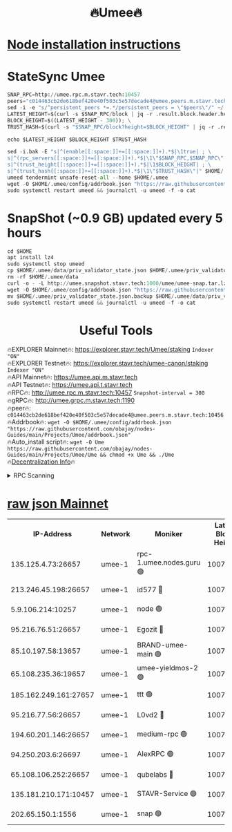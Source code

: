 <h1 align="center"> 🔥Umee🔥</h1>


[Node installation instructions](https://github.com/obajay/nodes-Guides/tree/main/Projects/Umee)
=
# StateSync Umee
```python
SNAP_RPC=http://umee.rpc.m.stavr.tech:10457
peers="c014463cb2de618bef420e40f503c5e57decade4@umee.peers.m.stavr.tech:10456"
sed -i -e "s/^persistent_peers *=.*/persistent_peers = \"$peers\"/" ~/.umee/config/config.toml
LATEST_HEIGHT=$(curl -s $SNAP_RPC/block | jq -r .result.block.header.height); \
BLOCK_HEIGHT=$((LATEST_HEIGHT - 300)); \
TRUST_HASH=$(curl -s "$SNAP_RPC/block?height=$BLOCK_HEIGHT" | jq -r .result.block_id.hash)

echo $LATEST_HEIGHT $BLOCK_HEIGHT $TRUST_HASH

sed -i.bak -E "s|^(enable[[:space:]]+=[[:space:]]+).*$|\1true| ; \
s|^(rpc_servers[[:space:]]+=[[:space:]]+).*$|\1\"$SNAP_RPC,$SNAP_RPC\"| ; \
s|^(trust_height[[:space:]]+=[[:space:]]+).*$|\1$BLOCK_HEIGHT| ; \
s|^(trust_hash[[:space:]]+=[[:space:]]+).*$|\1\"$TRUST_HASH\"|" $HOME/.umee/config/config.toml
umeed tendermint unsafe-reset-all --home $HOME/.umee
wget -O $HOME/.umee/config/addrbook.json "https://raw.githubusercontent.com/obajay/nodes-Guides/main/Projects/Umee/addrbook.json"
sudo systemctl restart umeed && journalctl -u umeed -f -o cat
```
# SnapShot (~0.9 GB) updated every 5 hours
```python
cd $HOME
apt install lz4
sudo systemctl stop umeed
cp $HOME/.umee/data/priv_validator_state.json $HOME/.umee/priv_validator_state.json.backup
rm -rf $HOME/.umee/data
curl -o - -L http://umee.snapshot.stavr.tech:1000/umee/umee-snap.tar.lz4 | lz4 -c -d - | tar -x -C $HOME/.umee --strip-components 2
wget -O $HOME/.umee/config/addrbook.json "https://raw.githubusercontent.com/obajay/nodes-Guides/main/Projects/Umee/addrbook.json"
mv $HOME/.umee/priv_validator_state.json.backup $HOME/.umee/data/priv_validator_state.json
sudo systemctl restart umeed && journalctl -u umeed -f -o cat
```
 <h1 align="center"> Useful Tools</h1>

🔥EXPLORER Mainnet🔥:      https://explorer.stavr.tech/Umee/staking             `Indexer "ON"` \
🔥EXPLORER Testnet🔥:        https://explorer.stavr.tech/umee-canon/staking      `Indexer "ON"` \
🔥API Mainnet🔥:                   https://umee.api.m.stavr.tech \
🔥API Testnet🔥:                     https://umee.api.t.stavr.tech \
🔥RPC🔥:                                   http://umee.rpc.m.stavr.tech:10457                     `Snapshot-interval = 300` \
🔥gRPC🔥:                              http://umee.grpc.m.stavr.tech:1190 \
🔥peer🔥:                     `c014463cb2de618bef420e40f503c5e57decade4@umee.peers.m.stavr.tech:10456` \
🔥Addrbook🔥:    ```wget -O $HOME/.umee/config/addrbook.json "https://raw.githubusercontent.com/obajay/nodes-Guides/main/Projects/Umee/addrbook.json"``` \
🔥Auto_install script🔥: ```wget -O Ume https://raw.githubusercontent.com/obajay/nodes-Guides/main/Projects/Umee/Ume && chmod +x Ume && ./Ume``` \
🔥[Decentralization Info](https://github.com/obajay/StateSync-snapshots/tree/main/Projects/Umee/Decentralization)🔥

<details>
<summary>RPC Scanning</summary>

<h2 align="center"> We scan nodes in real time every 4 hours. And we provide the final result of RPC endpoints.
We cannot influence the operation of these nodes in any way. </h2>


```python
If Voting Power is higher than 0 --> then the Node is a validator of the network and may be subject to attack and be a potential threat to the chain.
```
```python
We marked such validators with a red symbol
```

</details>

[raw json Mainnet](https://rpc-check.umeem.stavr.tech/umeem/rpc-umeem-result.json)
=



<table><tr><th>IP-Address</th><th>Network</th><th>Moniker</th><th>Latest Block Height</th><th>Earliest Block Height</th><th>Catching Up</th><th>Tx Index</th><th>Voting Power</th><th>Scan Time</th></tr><tr><td>135.125.4.73:26657</td><td>umee-1</td><td>rpc-1.umee.nodes.guru 🟢</td><td>10074458</td><td>5167386</td><td>False</td><td>on</td><td>0</td><td>2024-01-10T13:28:05.828918336UTC</td></tr><tr><td>213.246.45.198:26657</td><td>umee-1</td><td>id577 🔴</td><td>10074442</td><td>7100001</td><td>False</td><td>on</td><td>35105585</td><td>2024-01-10T13:26:32.309524618UTC</td></tr><tr><td>5.9.106.214:10257</td><td>umee-1</td><td>node 🟢</td><td>10074454</td><td>7942001</td><td>False</td><td>on</td><td>0</td><td>2024-01-10T13:27:40.656899115UTC</td></tr><tr><td>95.216.76.51:26657</td><td>umee-1</td><td>Egozit 🔴</td><td>10074458</td><td>8262001</td><td>False</td><td>off</td><td>38163154</td><td>2024-01-10T13:28:05.516418501UTC</td></tr><tr><td>85.10.197.58:13657</td><td>umee-1</td><td>BRAND-umee-main 🟢</td><td>10074445</td><td>8427832</td><td>False</td><td>on</td><td>0</td><td>2024-01-10T13:26:51.774470105UTC</td></tr><tr><td>65.108.235.36:19657</td><td>umee-1</td><td>umee-yieldmos-2 🟢</td><td>10074435</td><td>9575548</td><td>False</td><td>on</td><td>0</td><td>2024-01-10T13:25:51.003070009UTC</td></tr><tr><td>185.162.249.161:27657</td><td>umee-1</td><td>ttt 🟢</td><td>10074451</td><td>9733423</td><td>False</td><td>on</td><td>0</td><td>2024-01-10T13:27:23.101315219UTC</td></tr><tr><td>95.216.77.56:26657</td><td>umee-1</td><td>L0vd2 🔴</td><td>10074461</td><td>9974461</td><td>False</td><td>off</td><td>37295114</td><td>2024-01-10T13:28:25.009687671UTC</td></tr><tr><td>194.60.201.146:26657</td><td>umee-1</td><td>medium-rpc 🟢</td><td>10074444</td><td>9984137</td><td>False</td><td>on</td><td>0</td><td>2024-01-10T13:26:40.932008787UTC</td></tr><tr><td>94.250.203.6:26697</td><td>umee-1</td><td>AlexRPC 🟢</td><td>10074442</td><td>9998001</td><td>False</td><td>on</td><td>0</td><td>2024-01-10T13:26:45.375423988UTC</td></tr><tr><td>65.108.106.252:26657</td><td>umee-1</td><td>qubelabs 🔴</td><td>10074445</td><td>10042989</td><td>False</td><td>on</td><td>36642910</td><td>2024-01-10T13:26:52.148559835UTC</td></tr><tr><td>135.181.210.171:10457</td><td>umee-1</td><td>STAVR-Service 🟢</td><td>10074460</td><td>10073001</td><td>False</td><td>on</td><td>0</td><td>2024-01-10T13:28:14.424900651UTC</td></tr><tr><td>202.65.150.1:1556</td><td>umee-1</td><td>snap 🟢</td><td>10074453</td><td>10073547</td><td>False</td><td>on</td><td>0</td><td>2024-01-10T13:27:38.350326358UTC</td></tr></table>
